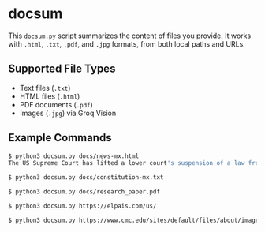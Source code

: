 

# docsum

This `docsum.py` script summarizes the content of files you provide. It works with `.html`, `.txt`, `.pdf`, and `.jpg` formats, from both local paths and URLs.

## Supported File Types
- Text files (`.txt`)
- HTML files (`.html`)
- PDF documents (`.pdf`)
- Images (`.jpg`) via Groq Vision

## Example Commands

```bash
$ python3 docsum.py docs/news-mx.html
The US Supreme Court has lifted a lower court's suspension of a law from 1798, allowing President Donald Trump's administration to deport Venezuelan migrants accused of being part of a criminal gang. The court did not rule on the legality of the deportations, but instead allowed the administration to continue using the law. The decision has been met with criticism from progressive justices, who argue that the law is being misused to arbitrarily deport immigrants.

$ python3 docsum.py docs/constitution-mx.txt

$ python3 docsum.py docs/research_paper.pdf

$ python3 docsum.py https://elpais.com/us/

$ python3 docsum.py https://www.cmc.edu/sites/default/files/about/images/20170213-cube.jpg
```